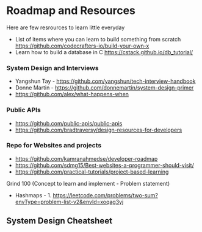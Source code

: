 # Roadmap and Resources

Here are few resrources to learn little everyday

- List of items where you can learn to build something from scratch https://github.com/codecrafters-io/build-your-own-x
- Learn how to build a database in C https://cstack.github.io/db_tutorial/

### System Design and Interviews
- Yangshun Tay - https://github.com/yangshun/tech-interview-handbook
- Donne Martin - https://github.com/donnemartin/system-design-primer
- https://github.com/alex/what-happens-when


### Public APIs 
- https://github.com/public-apis/public-apis
- https://github.com/bradtraversy/design-resources-for-developers


### Repo for Websites and projects
- https://github.com/kamranahmedse/developer-roadmap
- https://github.com/sdmg15/Best-websites-a-programmer-should-visit/
- https://github.com/practical-tutorials/project-based-learning


Grind 100 (Concept to learn and implement - Problem statement)
- Hashmaps - 1. https://leetcode.com/problems/two-sum?envType=problem-list-v2&envId=xoqag3yj

System Design Cheatsheet
- 
